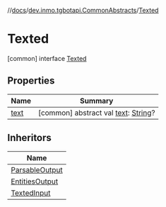 //[docs](../../../index.md)/[dev.inmo.tgbotapi.CommonAbstracts](../index.md)/[Texted](index.md)



# Texted  
 [common] interface [Texted](index.md)   


## Properties  
  
|  Name |  Summary | 
|---|---|
| <a name="dev.inmo.tgbotapi.CommonAbstracts/Texted/text/#/PointingToDeclaration/"></a>[text](text.md)| <a name="dev.inmo.tgbotapi.CommonAbstracts/Texted/text/#/PointingToDeclaration/"></a> [common] abstract val [text](text.md): [String](https://kotlinlang.org/api/latest/jvm/stdlib/kotlin/-string/index.html)?   <br>|


## Inheritors  
  
|  Name | 
|---|
| <a name="dev.inmo.tgbotapi.CommonAbstracts/ParsableOutput///PointingToDeclaration/"></a>[ParsableOutput](../-parsable-output/index.md)|
| <a name="dev.inmo.tgbotapi.CommonAbstracts/EntitiesOutput///PointingToDeclaration/"></a>[EntitiesOutput](../-entities-output/index.md)|
| <a name="dev.inmo.tgbotapi.CommonAbstracts/TextedInput///PointingToDeclaration/"></a>[TextedInput](../-texted-input/index.md)|

